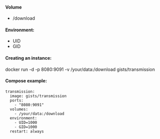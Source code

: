 #### Volume

- /download

#### Environment:

- UID
- GID

#### Creating an instance:

docker run -d -p 8080:9091 -v /your/data:/download gists/transmission

#### Compose example:

    transmission:
      image: gists/transmission
      ports:
        - "8080:9091"
      volumes:
        - /your/data:/download
      environment:
        - UID=1000
        - GID=1000
      restart: always